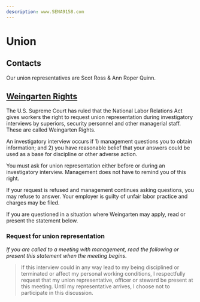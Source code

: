 ```yaml
---
description: www.SENA9158.com
---
```


# Union

## Contacts

Our union representatives are Scot Ross & Ann Roper Quinn.

## [Weingarten Rights](https://en.wikipedia.org/wiki/Weingarten_Rights)

The U.S. Supreme Court has ruled that the National Labor Relations Act gives workers the right to request union representation during investigatory interviews by superiors, security personnel and other managerial staff. These are called Weingarten Rights.

An investigatory interview occurs if 1\) management questions you to obtain information; and 2\) you have reasonable belief that your answers could be used as a base for discipline or other adverse action.

You must ask for union representation either before or during an investigatory interview. Management does not have to remind you of this right.

If your request is refused and management continues asking questions, you may refuse to answer. Your employer is guilty of unfair labor practice and charges may be filed.

If you are questioned in a situation where Weingarten may apply, read or present the statement below.

### Request for union representation

_If you are called to a meeting with management, read the following or present this statement when the meeting begins._

> If this interview could in any way lead to my being disciplined or terminated or affect my personal working conditions, I respectfully request that my union representative, officer or steward be present at this meeting. Until my representative arrives, I choose not to participate in this discussion.

